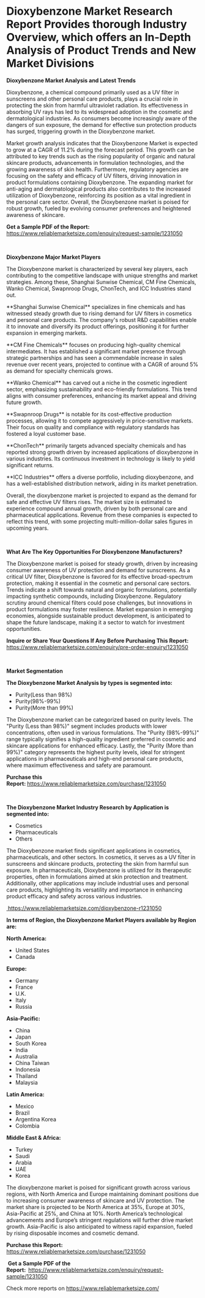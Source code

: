 <p><h1>Dioxybenzone Market Research Report Provides thorough Industry Overview, which offers an In-Depth Analysis of Product Trends and New Market Divisions</h1></p><p><strong>Dioxybenzone Market Analysis and Latest Trends</strong></p>
<p><p>Dioxybenzone, a chemical compound primarily used as a UV filter in sunscreens and other personal care products, plays a crucial role in protecting the skin from harmful ultraviolet radiation. Its effectiveness in absorbing UV rays has led to its widespread adoption in the cosmetic and dermatological industries. As consumers become increasingly aware of the dangers of sun exposure, the demand for effective sun protection products has surged, triggering growth in the Dioxybenzone market.</p><p>Market growth analysis indicates that the Dioxybenzone Market is expected to grow at a CAGR of 11.2% during the forecast period. This growth can be attributed to key trends such as the rising popularity of organic and natural skincare products, advancements in formulation technologies, and the growing awareness of skin health. Furthermore, regulatory agencies are focusing on the safety and efficacy of UV filters, driving innovation in product formulations containing Dioxybenzone. The expanding market for anti-aging and dermatological products also contributes to the increased utilization of Dioxybenzone, reinforcing its position as a vital ingredient in the personal care sector. Overall, the Dioxybenzone market is poised for robust growth, fueled by evolving consumer preferences and heightened awareness of skincare.</p></p>
<p><strong>Get a Sample PDF of the Report:&nbsp;</strong> <a href="https://www.reliablemarketsize.com/enquiry/request-sample/1231050?utm_campaign=2460&utm_medium=2&utm_source=Github&utm_content=ia&utm_term=01042025&utm_id=dioxybenzone">https://www.reliablemarketsize.com/enquiry/request-sample/1231050</a></p>
<p>&nbsp;</p>
<p><strong>Dioxybenzone Major Market Players</strong></p>
<p><p>The Dioxybenzone market is characterized by several key players, each contributing to the competitive landscape with unique strengths and market strategies. Among these, Shanghai Sunwise Chemical, CM Fine Chemicals, Wanko Chemical, Swapnroop Drugs, ChonTech, and ICC Industries stand out.</p><p>**Shanghai Sunwise Chemical** specializes in fine chemicals and has witnessed steady growth due to rising demand for UV filters in cosmetics and personal care products. The company's robust R&D capabilities enable it to innovate and diversify its product offerings, positioning it for further expansion in emerging markets.</p><p>**CM Fine Chemicals** focuses on producing high-quality chemical intermediates. It has established a significant market presence through strategic partnerships and has seen a commendable increase in sales revenue over recent years, projected to continue with a CAGR of around 5% as demand for specialty chemicals grows.</p><p>**Wanko Chemical** has carved out a niche in the cosmetic ingredient sector, emphasizing sustainability and eco-friendly formulations. This trend aligns with consumer preferences, enhancing its market appeal and driving future growth.</p><p>**Swapnroop Drugs** is notable for its cost-effective production processes, allowing it to compete aggressively in price-sensitive markets. Their focus on quality and compliance with regulatory standards has fostered a loyal customer base.</p><p>**ChonTech** primarily targets advanced specialty chemicals and has reported strong growth driven by increased applications of dioxybenzone in various industries. Its continuous investment in technology is likely to yield significant returns.</p><p>**ICC Industries** offers a diverse portfolio, including dioxybenzone, and has a well-established distribution network, aiding in its market penetration.</p><p>Overall, the dioxybenzone market is projected to expand as the demand for safe and effective UV filters rises. The market size is estimated to experience compound annual growth, driven by both personal care and pharmaceutical applications. Revenue from these companies is expected to reflect this trend, with some projecting multi-million-dollar sales figures in upcoming years.</p></p>
<p>&nbsp;</p>
<p><strong>What Are The Key Opportunities For Dioxybenzone Manufacturers?</strong></p>
<p><p>The Dioxybenzone market is poised for steady growth, driven by increasing consumer awareness of UV protection and demand for sunscreens. As a critical UV filter, Dioxybenzone is favored for its effective broad-spectrum protection, making it essential in the cosmetic and personal care sectors. Trends indicate a shift towards natural and organic formulations, potentially impacting synthetic compounds, including Dioxybenzone. Regulatory scrutiny around chemical filters could pose challenges, but innovations in product formulations may foster resilience. Market expansion in emerging economies, alongside sustainable product development, is anticipated to shape the future landscape, making it a sector to watch for investment opportunities.</p></p>
<p><strong>Inquire or Share Your Questions If Any Before Purchasing This Report:</strong> <a href="https://www.reliablemarketsize.com/enquiry/pre-order-enquiry/1231050?utm_campaign=2460&utm_medium=2&utm_source=Github&utm_content=ia&utm_term=01042025&utm_id=dioxybenzone">https://www.reliablemarketsize.com/enquiry/pre-order-enquiry/1231050</a></p>
<p>&nbsp;</p>
<p><strong>Market Segmentation</strong></p>
<p><strong>The Dioxybenzone Market Analysis by types is segmented into:</strong></p>
<p><ul><li>Purity(Less than 98%)</li><li>Purity(98%-99%)</li><li>Purity(More than 99%)</li></ul></p>
<p><p>The Dioxybenzone market can be categorized based on purity levels. The "Purity (Less than 98%)" segment includes products with lower concentrations, often used in various formulations. The "Purity (98%-99%)" range typically signifies a high-quality ingredient preferred in cosmetic and skincare applications for enhanced efficacy. Lastly, the "Purity (More than 99%)" category represents the highest purity levels, ideal for stringent applications in pharmaceuticals and high-end personal care products, where maximum effectiveness and safety are paramount.</p></p>
<p><strong>Purchase this Report:&nbsp;</strong><a href="https://www.reliablemarketsize.com/purchase/1231050?utm_campaign=2460&utm_medium=2&utm_source=Github&utm_content=ia&utm_term=01042025&utm_id=dioxybenzone">https://www.reliablemarketsize.com/purchase/1231050</a></p>
<p>&nbsp;</p>
<p><strong>The Dioxybenzone Market Industry Research by Application is segmented into:</strong></p>
<p><ul><li>Cosmetics</li><li>Pharmaceuticals</li><li>Others</li></ul></p>
<p><p>The Dioxybenzone market finds significant applications in cosmetics, pharmaceuticals, and other sectors. In cosmetics, it serves as a UV filter in sunscreens and skincare products, protecting the skin from harmful sun exposure. In pharmaceuticals, Dioxybenzone is utilized for its therapeutic properties, often in formulations aimed at skin protection and treatment. Additionally, other applications may include industrial uses and personal care products, highlighting its versatility and importance in enhancing product efficacy and safety across various industries.</p></p>
<p><a href="https://www.reliablemarketsize.com/dioxybenzone-r1231050?utm_campaign=2460&utm_medium=2&utm_source=Github&utm_content=ia&utm_term=01042025&utm_id=dioxybenzone">&nbsp;https://www.reliablemarketsize.com/dioxybenzone-r1231050</a></p>
<p><strong>In terms of Region, the Dioxybenzone Market Players available by Region are:</strong></p>
<p>
    <p> <strong> North America: </strong>
        <ul>
            <li>United States</li>
            <li>Canada</li>
        </ul>
        </p> 
    <p> <strong> Europe: </strong>
        <ul>
            <li>Germany</li>
            <li>France</li>
            <li>U.K.</li>
            <li>Italy</li>
            <li>Russia</li>
        </ul>
        </p> 
    <p> <strong> Asia-Pacific: </strong>
        <ul>
            <li>China</li>
            <li>Japan</li>
            <li>South Korea</li>
            <li>India</li>
            <li>Australia</li>
            <li>China Taiwan</li>
            <li>Indonesia</li>
            <li>Thailand</li>
            <li>Malaysia</li>
        </ul>
        </p> 
    <p> <strong> Latin America: </strong>
        <ul>
            <li>Mexico</li>
            <li>Brazil</li>
            <li>Argentina Korea</li>
            <li>Colombia</li>
        </ul>
        </p> 
    <p> <strong> Middle East & Africa: </strong>
        <ul>
            <li>Turkey</li>
            <li>Saudi</li>
            <li>Arabia</li>
            <li>UAE</li>
            <li>Korea</li>
        </ul>
    </p>
    </p>
<p><p>The dioxybenzone market is poised for significant growth across various regions, with North America and Europe maintaining dominant positions due to increasing consumer awareness of skincare and UV protection. The market share is projected to be North America at 35%, Europe at 30%, Asia-Pacific at 25%, and China at 10%. North America’s technological advancements and Europe’s stringent regulations will further drive market growth. Asia-Pacific is also anticipated to witness rapid expansion, fueled by rising disposable incomes and cosmetic demand.</p></p>
<p><strong>Purchase this Report: </strong><a href="https://www.reliablemarketsize.com/purchase/1231050?utm_campaign=2460&utm_medium=2&utm_source=Github&utm_content=ia&utm_term=01042025&utm_id=dioxybenzone">https://www.reliablemarketsize.com/purchase/1231050</a></p>
<p>&nbsp;<strong>Get a Sample PDF of the Report:&nbsp;&nbsp;</strong><a href="https://www.reliablemarketsize.com/enquiry/request-sample/1231050?utm_campaign=2460&utm_medium=2&utm_source=Github&utm_content=ia&utm_term=01042025&utm_id=dioxybenzone">https://www.reliablemarketsize.com/enquiry/request-sample/1231050</a></p>
<p><strong></strong></p>
<p>Check more reports on <a href="https://www.reliablemarketsize.com/?utm_campaign=2460&utm_medium=2&utm_source=Github&utm_content=ia&utm_term=01042025&utm_id=dioxybenzone">https://www.reliablemarketsize.com/</a></p>